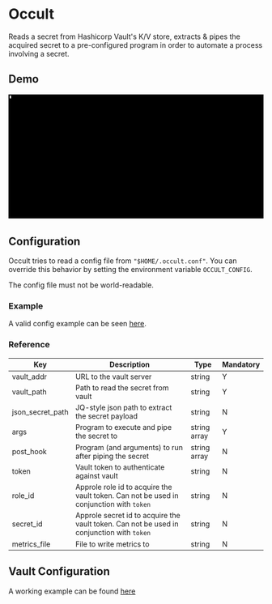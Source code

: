 # Occult
Reads a secret from Hashicorp Vault's K/V store, extracts & pipes the acquired secret to a pre-configured program in order to automate a process involving a secret.

## Demo
![demo](demo.gif)

## Configuration
Occult tries to read a config file from `"$HOME/.occult.conf"`. You can override this behavior by setting the environment variable `OCCULT_CONFIG`.

The config file must not be world-readable.

### Example
A valid config example can be seen [here](contrib/test.json).

### Reference
| Key              | Description                                                                               | Type             | Mandatory |
|------------------|-------------------------------------------------------------------------------------------|------------------|-----------|
| vault_addr       | URL to the vault server                                                                   | string           | Y         |
| vault_path       | Path to read the secret from vault                                                        | string           | Y         |
| json_secret_path | JQ-style json path to extract the secret payload                                          | string           | N         |
| args             | Program to execute and pipe the secret to                                                 | string array     | Y         |
| post_hook        | Program (and arguments) to run after piping the secret                                    | string array     | N         |
| token            | Vault token to authenticate against vault                                                 | string           | N         |
| role_id          | Approle role id to acquire the vault token. Can not be used in conjunction with `token`   | string           | N         |
| secret_id        | Approle secret id to acquire the vault token. Can not be used in conjunction with `token` | string           | N         |
| metrics_file     | File to write metrics to                                                                  | string           | N         |

## Vault Configuration
A working example can be found [here](https://github.com/soerenschneider/tf-vault)
